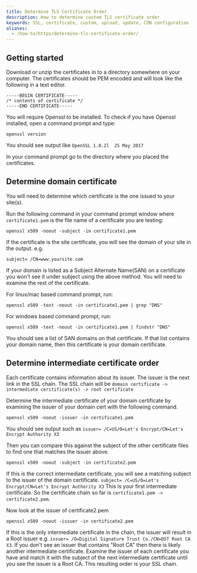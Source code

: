 ```yaml
---
title: Determine TLS Certificate Order
description: How to determine custom TLS certificate order
keywords: SSL, certificate, custom, upload, update, CDN configuration
aliases:
  - /how-to/https/determine-tls-certificate-order/
---
```

## Getting started

Download or unzip the certificates in to a directory somewhere on your computer.
The certificates should be PEM encoded and will look like the following in a text editor.

    -----BEGIN CERTIFICATE-----
    /* contents of certificate */
    -----END CERTIFICATE-----


You will require Openssl to be installed. To check if you have Openssl installed, open a command prompt and type:

    openssl version

You should see output like `OpenSSL 1.0.2l  25 May 2017`

In your command prompt go to the directory where you placed the certificates.


## Determine domain certificate

You will need to determine which certificate is the one issued to your site(s).

Run the following command in your command prompt window where `certificate1.pem` is the file name of a certificate you are testing:

    openssl x509 -noout -subject -in certificate1.pem

If the certificate is the site certificate, you will see the domain of your site in the output. e.g.

    subject= /CN=www.yoursite.com


If your domain is listed as a Subject Alternate Name(SAN) on a certificate you won't see it under subject using the above method.
You will need to examine the rest of the certificate.

For linux/mac based command prompt, run:

    openssl x509 -text -noout -in certificate1.pem | grep "DNS"

For windows based command prompt, run:

    openssl x509 -text -noout -in certificate1.pem | findstr "DNS"

You should see a list of SAN domains on that certificate. If that list contains your domain name, then this certificate is your domain certificate.


## Determine intermediate certificate order

Each certificate contains information about its issuer. The issuer is the next link in the SSL chain.
The SSL chain will be `domain certificate -> intermediate ceritificate(s) -> root certificate`

Determine the intermediate certificate of your domain certificate by examining the issuer of your domain cert with the following command.

    openssl x509 -noout -issuer -in certificate1.pem

You should see output such as `issuer= /C=US/O=Let's Encrypt/CN=Let's Encrypt Authority X3`

Then you can compare this against the subject of the other certificate files to find one that matches the issuer above.

    openssl x509 -noout -subject -in certificate2.pem

If this is the correct intermediate certificate, you will see a matching subject to the issuer of the domain certificate. `subject= /C=US/O=Let's Encrypt/CN=Let's Encrypt Authority X3` This is your first intermediate certificate. So the certificate chain so far is `certificate1.pem -> certificate2.pem`.

Now look at the issuer of certificate2.pem

    openssl x509 -noout -issuer -in certificate2.pem

If this is the only intermediate certificate in the chain, the issuer will result in a Root issuer e.g. `issuer= /O=Digital Signature Trust Co./CN=DST Root CA X3`. If you don't see an issuer that contains "Root CA" then there is likely another intermediate certificate. Examine the issuer of each certificate you have and match it with the subject of the next intermediate certificate until you see the issuer is a Root CA. This resulting order is your SSL chain.
